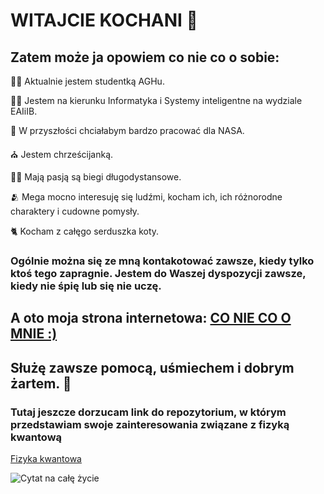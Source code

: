 # WITAJCIE KOCHANI 👋

## Zatem może ja opowiem co nie co o sobie:

:woman_teacher: Aktualnie jestem studentką AGHu.

:woman_student:	 Jestem na kierunku Informatyka i Systemy inteligentne na wydziale EAIiIB.

🔭 W przyszłości chciałabym bardzo pracować dla NASA.

:church:	Jestem chrześcijanką.

:running_woman:	Mają pasją są biegi długodystansowe.

:people_hugging: Mega mocno interesuję się ludźmi, kocham ich, ich różnorodne charaktery i cudowne pomysły.

:cat2:	Kocham z całęgo serduszka koty.

### Ogólnie można się ze mną kontakotować zawsze, kiedy tylko ktoś tego zapragnie. Jestem do Waszej dyspozycji zawsze, kiedy nie śpię lub się nie uczę. 

## A oto moja strona internetowa: [CO NIE CO O MNIE :)](https://zuzanna414494.github.io/)

## Służę zawsze pomocą, uśmiechem i dobrym żartem. :white_heart:	

### Tutaj jeszcze dorzucam link do repozytorium, w którym przedstawiam swoje zainteresowania związane z fizyką kwantową

[Fizyka kwantowa](https://github.com/Zuzanna414494/PRE-ENGINEERS)

![Cytat na całę życie](https://dailyverses.net/images/pl/ubg/xl/efezjan-4-32-3.jpg)

